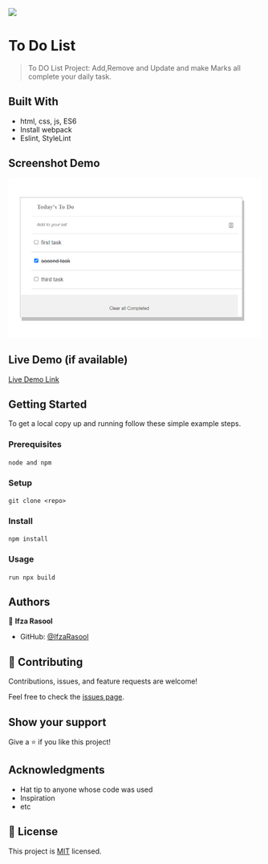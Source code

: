 ![](https://img.shields.io/badge/Microverse-blueviolet)

# To Do List

> To DO List Project: Add,Remove and Update and make Marks all complete your daily task.

## Built With

- html, css, js, ES6
- Install webpack
- Eslint, StyleLint

## Screenshot Demo

![AddBook Page](./images/demo.png)

## Live Demo (if available)

[Live Demo Link](https://ifzarasool.github.io/To-Do-List/)

## Getting Started

To get a local copy up and running follow these simple example steps.

### Prerequisites

`node and npm`

### Setup

`git clone <repo>`

### Install

`npm install`

### Usage

`run npx build`

## Authors

👤 **Ifza Rasool**

- GitHub: [@IfzaRasool](https://github.com/IfzaRasool)

## 🤝 Contributing

Contributions, issues, and feature requests are welcome!

Feel free to check the [issues page](../../issues/).

## Show your support

Give a ⭐️ if you like this project!

## Acknowledgments

- Hat tip to anyone whose code was used
- Inspiration
- etc

## 📝 License

This project is [MIT](./MIT.md) licensed.
